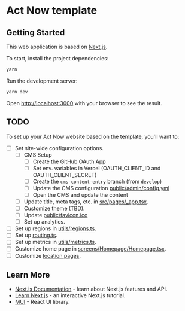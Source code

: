 # Act Now template

## Getting Started

This web application is based on [Next.js](https://nextjs.org/).

To start, install the project dependencies:

```sh
yarn
```

Run the development server:

```sh
yarn dev
```

Open [http://localhost:3000](http://localhost:3000) with your browser to see the result.

## TODO

To set up your Act Now website based on the template, you'll want to:

- [ ] Set site-wide configuration options.
  - [ ] CMS Setup
    - [ ] Create the GitHub OAuth App
    - [ ] Set env. variables in Vercel (OAUTH_CLIENT_ID and OAUTH_CLIENT_SECRET)
    - [ ] Create the `cms-content-entry` branch (from `develop`)
    - [ ] Update the CMS configuration [public/admin/config.yml](./public/admin/config.yml)
    - [ ] Open the CMS and update the content
  - [ ] Update title, meta tags, etc. in [src/pages/\_app.tsx](./src/pages/_app.tsx).
  - [ ] Customize theme (TBD).
  - [ ] Update [public/favicon.ico](./public/favicon.ico)
  - [ ] Set up analytics.
- [ ] Set up regions in [utils/regions.ts](./utils/regions.ts).
- [ ] Set up [routing.ts](./src/utils/routing.ts).
- [ ] Set up metrics in [utils/metrics.ts](./utils/metrics.ts).
- [ ] Customize home page in [screens/Homepage/Homepage.tsx](./screens/Homepage/Homepage.tsx).
- [ ] Customize [location pages](./src/screens/Location/Location.tsx).

## Learn More

- [Next.js Documentation](https://nextjs.org/docs) - learn about Next.js features and API.
- [Learn Next.js](https://nextjs.org/learn) - an interactive Next.js tutorial.
- [MUI](https://mui.com/) - React UI library.
